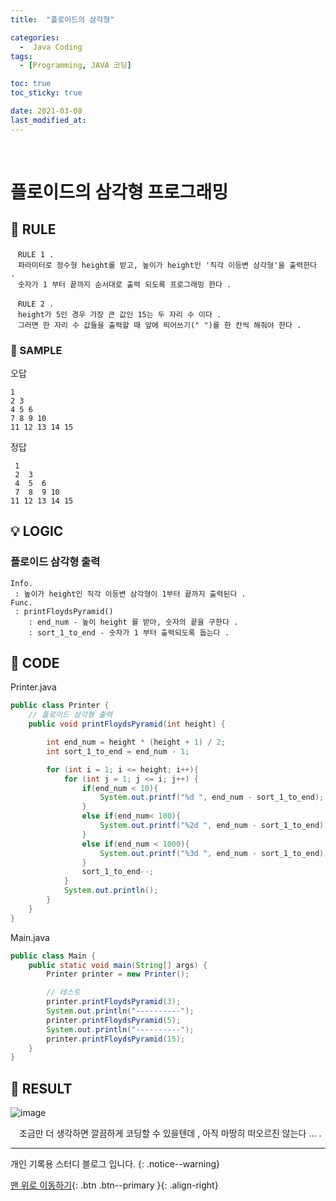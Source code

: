 ```yaml
---
title:  "플로이드의 삼각형" 

categories:
  -  Java Coding
tags:
  - [Programming, JAVA 코딩]

toc: true
toc_sticky: true

date: 2021-03-08
last_modified_at: 
---
```



<br>

# 플로이드의 삼각형 프로그래밍 

## 🔔  RULE
```
　RULE 1 .
　파라미터로 정수형 height를 받고, 높이가 height인 '직각 이등변 삼각형'을 출력한다 .
　숫자가 1 부터 끝까지 순서대로 출력 되도록 프로그래밍 한다 .

　RULE 2 .
　height가 5인 경우 가장 큰 값인 15는 두 자리 수 이다 . 
　그러면 한 자리 수 값들을 출력할 때 앞에 띄어쓰기(" ")를 한 칸씩 해줘야 한다 .
```

### 🔔 SAMPLE

오답
```
1
2 3
4 5 6
7 8 9 10
11 12 13 14 15
```
정답
```
 1 
 2  3 
 4  5  6 
 7  8  9 10 
11 12 13 14 15
```

## 💡 LOGIC

### 플로이드 삼각형 출력
```
Info. 
 : 높이가 height인 직각 이등변 삼각형이 1부터 끝까지 출력된다 .
Func. 
 : printFloydsPyramid()
	: end_num - 높이 height 를 받아, 숫자의 끝을 구한다 .
	: sort_1_to_end - 숫자가 1 부터 출력되도록 돕는다 . 
```


## 💾 CODE

Printer.java
```java
public class Printer {
    // 플로이드 삼각형 출력
    public void printFloydsPyramid(int height) {

        int end_num = height * (height + 1) / 2;
        int sort_1_to_end = end_num - 1;

        for (int i = 1; i <= height; i++){
            for (int j = 1; j <= i; j++) {
                if(end_num < 10){
                    System.out.printf("%d ", end_num - sort_1_to_end);
                }
                else if(end_num< 100){
                    System.out.printf("%2d ", end_num - sort_1_to_end);
                }
                else if(end_num < 1000){
                    System.out.printf("%3d ", end_num - sort_1_to_end);
                }
                sort_1_to_end--;
            }
            System.out.println();
        }
    }
}
```

Main.java
```java
public class Main {
    public static void main(String[] args) {
        Printer printer = new Printer();

        // 테스트
        printer.printFloydsPyramid(3);
        System.out.println("----------");
        printer.printFloydsPyramid(5);
        System.out.println("----------");
        printer.printFloydsPyramid(15);
    }
}
```

## 💎 RESULT
![image](https://user-images.githubusercontent.com/50429028/110323419-f07a7780-8057-11eb-93c0-d4f3e4f3dd40.png)

　조금만 더 생각하면 깔끔하게 코딩할 수 있을텐데 , 아직 마땅히 떠오르진 않는다 ... .
<br>

***

개인 기록용 스터디 블로그 입니다.
{: .notice--warning}

[맨 위로 이동하기](#){: .btn .btn--primary }{: .align-right}